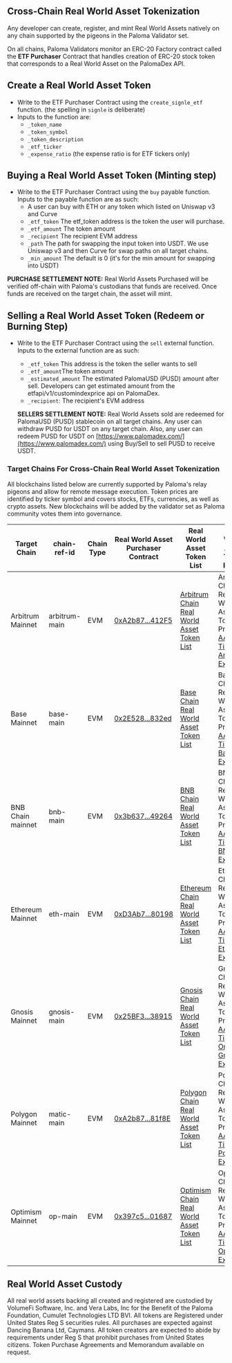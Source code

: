 ## Cross-Chain Real World Asset Tokenization
Any developer can create, register, and mint Real World Assets natively on any chain supported by the pigeons in the Paloma Validator set.

On all chains, Paloma Validators monitor an ERC-20 Factory contract called the **ETF Purchaser** Contract that handles creation of ERC-20 stock token that corresponds to a Real World Asset on the PalomaDex API. 


## Create a Real World Asset Token 
* Write to the ETF Purchaser Contract using the `create_signle_etf` function. (the spelling in `signle` is deliberate)
* Inputs to the function are:
  * `_token_name` 
  * `_token_symbol` 
  * `_token_description`
  * `_etf_ticker`
  * `_expense_ratio` (the expense ratio is for ETF tickers only)

## Buying a Real World Asset Token (Minting step)
* Write to the ETF Purchaser Contract using the `buy` payable function. Inputs to the payable function are as such:
  * A user can buy with ETH or any token which listed on Uniswap v3 and Curve
  * `_etf_token` The etf_token address is the token the user will purchase.
  * `_etf_amount` The token amount
  * `_recipient`  The recipient EVM address
  * `_path`  The path for swapping the input token into USDT. We use Uniswap v3 and then Curve for swap paths on all target chains.
  * `_min_amount` The default is 0 (it's for the min amount for swapping into USDT)

**PURCHASE SETTLEMENT NOTE:** Real World Assets Purchased will be verified off-chain with Paloma's custodians that funds are received. Once funds are received on the target chain, the asset will mint.

## Selling a Real World Asset Token (Redeem or Burning Step)
* Write to the ETF Purchaser Contract using the `sell` external function. Inputs to the external function are as such:
  * `_etf_token` This address is the token the seller wants to sell
  * `_etf_amount`The token amount
  * `_estimated_amount` The estimated PalomaUSD (PUSD) amount after sell. Developers can get estimated amount from the etfapi/v1/customindexprice api on PalomaDex.
  * `_recipient`: The recipient's EVM address

  **SELLERS SETTLEMENT NOTE:** Real World Assets sold are redeemed for PalomaUSD (PUSD) stablecoin on all target chains. Any user can withdraw PUSD for USDT on any target chain. Also, any user can redeem PUSD for USDT on [https://www.palomadex.com/](https://www.palomadex.com/)  using Buy/Sell to sell PUSD to receive USDT.

### Target Chains For Cross-Chain Real World Asset Tokenization 

All blockchains listed below are currently supported by Paloma's relay pigeons and allow for remote message execution. Token prices are identified by ticker symbol and covers stocks, ETFs, currencies, as well as crypto assets. New blockchains will be added by the validator set as Paloma community votes them into governance.

|Target Chain|chain-ref-id|Chain Type|Real World Asset Purchaser Contract|Real World Asset Token List|Real World Asset Token Prices|
|------------|------------|----------|-----------------------------------|---------------------------|-----------------------------|
| Arbitrum Mainnet | arbitrum-main | EVM | [0xA2b87...412F5](https://arbiscan.io/address/0xA2b87Ccd2039f04A613e58FAD132faD2Fae412F5#code) | [Arbitrum Chain Real World Asset Token List](https://api.palomadex.com/etfapi/v1/etf?chain_id=arbitrum-main) | Arbitrum Chain Real World Asset Token Prices [AAPL Ticker on Arbitrum Example](https://api.palomadex.com/etfapi/v1/customindexprice?chain_id=arbitrum-main&token_evm_address=0x3B1bf05444d754FA152d40bEe97B8dE2508F8f62) |
| Base Mainnet | base-main |    EVM | [0x2E528...832ed](https://basescan.org/address/0x2E5285FAD8Cee85c17468Bf7a388d90D506832ed#code) | [Base Chain Real World Asset Token List](https://api.palomadex.com/etfapi/v1/etf?chain_id=base-main) | Base Chain Real World Asset Token Prices [AAPL Ticker on Base Example](https://api.palomadex.com/etfapi/v1/customindexprice?chain_id=base-main&token_evm_address=0xdD51fDfd8a6879A195F12EB8D084b8feEE9b2D9a) |
| BNB Chain mainnet| bnb-main | EVM | [0x3b637...49264](https://bscscan.com/address/0x3b637bA54090b40a3717fd764B11E186E1B49264#code) | [BNB Chain Real World Asset Token List](https://api.palomadex.com/etfapi/v1/etf?chain_id=bnb-main) | BNB Chain Real World Asset Token Prices [AAPL Ticker on BNB Example](https://api.palomadex.com/etfapi/v1/customindexprice?chain_id=bnbn-main&token_evm_address=0x81Cb2d6ac403ABbe9a116d23d9DC10DF39B699f6) |
| Ethereum Mainnet | eth-main | EVM | [0xD3Ab7...80198](https://etherscan.io/address/0xD3Ab7b1FeD92a478699220cCB151CeE992E80198#code) | [Ethereum Chain Real World Asset Token List](https://api.palomadex.com/etfapi/v1/etf?chain_id=eth-main) | Ethereum Chain Real World Asset Token Prices [AAPL Ticker on Ethereum Example](https://api.palomadex.com/etfapi/v1/customindexprice?chain_id=eth-main&token_evm_address=0xFafAE8049D80FE925a350a7EFf51704C43b15979) |
| Gnosis Mainnet | gnosis-main | EVM | [0x25BF3...38915](https://gnosisscan.io/address/0x25BF3E67ccF137BCacEAf529e5b68052Cca38915#code) | [Gnosis Chain Real World Asset Token List](https://api.palomadex.com/etfapi/v1/etf?chain_id=gnosis-main) | Gnosis Chain Real World Asset Token Prices [AAPL Ticker On Gnosis Example](https://api.palomadex.com/etfapi/v1/customindexprice?chain_id=gnosis-main&token_evm_address=0xd0F1A1F695Ff4f7C8c4994b07C6d28C79C029D56) |
| Polygon Mainnet | matic-main| EVM | [0xA2b87...81f8E](https://polygonscan.com/address/0xfdD21Cf1eF5e2EBe51281770be9e15eD04a81f8E#code) | [Polygon Chain Real World Asset Token List](https://api.palomadex.com/etfapi/v1/etf?chain_id=matic-main) | Polygon Chain Real World Asset Token Prices [AAPL Ticker on Polygon Example](https://api.palomadex.com/etfapi/v1/customindexprice?chain_id=matic-main&token_evm_address=0xE38a56cE59DCf5730411C4aE10C3A39739D9F6d3) |
| Optimism Mainnet | op-main  | EVM | [0x397c5...01687](https://optimistic.etherscan.io/address/0x397c517748c133cD032eA9E3e8B0276504A01687#code) | [Optimism Chain Real World Asset Token List](https://api.palomadex.com/etfapi/v1/etf?chain_id=op-main) | Optimism Chain Real World Asset Token Prices [AAPL Ticker on Optimism Example](https://api.palomadex.com/etfapi/v1/customindexprice?chain_id=op-main&token_evm_address=0xD8B35b5814b9919F2bb343D54c3c16b61b9B31F1) |

## Real World Asset Custody
All real world assets backing all created and registered are custodied by VolumeFi Software, Inc. and Vera Labs, Inc for the Benefit of the Paloma Foundation, Cumulet Technologies LTD BVI. All tokens are Registered under United States Reg S securities rules. All purchases are expected against Dancing Banana Ltd, Caymans. All token creators are expected to abide by requirements under Reg S that prohibit purchases from United States citizens. Token Purchase Agreements and Memorandum available on request.
